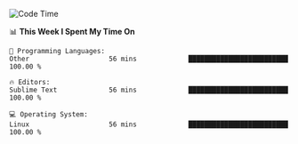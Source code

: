 <!--START_SECTION:waka-->
![Code Time](http://img.shields.io/badge/Code%20Time-2%20hrs%2033%20mins-blue)

📊 **This Week I Spent My Time On** 

```text
💬 Programming Languages: 
Other                    56 mins             █████████████████████████   100.00 % 

🔥 Editors: 
Sublime Text             56 mins             █████████████████████████   100.00 % 

💻 Operating System: 
Linux                    56 mins             █████████████████████████   100.00 % 
```


<!--END_SECTION:waka-->
